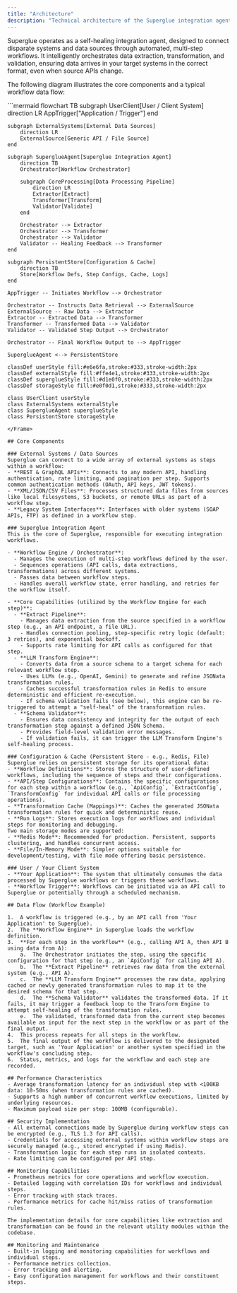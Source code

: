 ```yaml
---
title: "Architecture"
description: "Technical architecture of the Superglue integration agent and its data flow"
---
```


Superglue operates as a self-healing integration agent, designed to connect disparate systems and data sources through automated, multi-step workflows. It intelligently orchestrates data extraction, transformation, and validation, ensuring data arrives in your target systems in the correct format, even when source APIs change.

The following diagram illustrates the core components and a typical workflow data flow:

<Frame>
```mermaid
flowchart TB
    subgraph UserClient[User / Client System]
        direction LR
        AppTrigger["Application / Trigger"]
    end

    subgraph ExternalSystems[External Data Sources]
        direction LR
        ExternalSource[Generic API / File Source]
    end

    subgraph SuperglueAgent[Superglue Integration Agent]
        direction TB
        Orchestrator[Workflow Orchestrator]
        
        subgraph CoreProcessing[Data Processing Pipeline]
            direction LR
            Extractor[Extract]
            Transformer[Transform]
            Validator[Validate]
        end
        
        Orchestrator --> Extractor
        Orchestrator --> Transformer
        Orchestrator --> Validator
        Validator -- Healing Feedback --> Transformer
    end

    subgraph PersistentStore[Configuration & Cache]
        direction TB
        Store[Workflow Defs, Step Configs, Cache, Logs]
    end

    AppTrigger -- Initiates Workflow --> Orchestrator
    
    Orchestrator -- Instructs Data Retrieval --> ExternalSource
    ExternalSource -- Raw Data --> Extractor
    Extractor -- Extracted Data --> Transformer
    Transformer -- Transformed Data --> Validator
    Validator -- Validated Step Output --> Orchestrator
    
    Orchestrator -- Final Workflow Output to --> AppTrigger

    SuperglueAgent <--> PersistentStore

    classDef userStyle fill:#e6e6fa,stroke:#333,stroke-width:2px
    classDef externalStyle fill:#ffe4e1,stroke:#333,stroke-width:2px
    classDef superglueStyle fill:#d1e0f0,stroke:#333,stroke-width:2px
    classDef storageStyle fill:#e0f0d1,stroke:#333,stroke-width:2px

    class UserClient userStyle
    class ExternalSystems externalStyle
    class SuperglueAgent superglueStyle
    class PersistentStore storageStyle
```
</Frame>

## Core Components
 
### External Systems / Data Sources
Superglue can connect to a wide array of external systems as steps within a workflow:
- **REST & GraphQL APIs**: Connects to any modern API, handling authentication, rate limiting, and pagination per step. Supports common authentication methods (OAuth, API keys, JWT tokens).
- **XML/JSON/CSV Files**: Processes structured data files from sources like local filesystems, S3 buckets, or remote URLs as part of a workflow step.
- **Legacy System Interfaces**: Interfaces with older systems (SOAP APIs, FTP) as defined in a workflow step.

### Superglue Integration Agent
This is the core of Superglue, responsible for executing integration workflows.

- **Workflow Engine / Orchestrator**:
  - Manages the execution of multi-step workflows defined by the user.
  - Sequences operations (API calls, data extractions, transformations) across different systems.
  - Passes data between workflow steps.
  - Handles overall workflow state, error handling, and retries for the workflow itself.

- **Core Capabilities (utilized by the Workflow Engine for each step)**:
  - **Extract Pipeline**:
    - Manages data extraction from the source specified in a workflow step (e.g., an API endpoint, a file URL).
    - Handles connection pooling, step-specific retry logic (default: 3 retries), and exponential backoff.
    - Supports rate limiting for API calls as configured for that step.
  - **LLM Transform Engine**:
    - Converts data from a source schema to a target schema for each relevant workflow step.
    - Uses LLMs (e.g., OpenAI, Gemini) to generate and refine JSONata transformation rules.
    - Caches successful transformation rules in Redis to ensure deterministic and efficient re-execution.
    - If schema validation fails (see below), this engine can be re-triggered to attempt a "self-heal" of the transformation rules.
  - **Schema Validator**:
    - Ensures data consistency and integrity for the output of each transformation step against a defined JSON Schema.
    - Provides field-level validation error messages.
    - If validation fails, it can trigger the LLM Transform Engine's self-healing process.

### Configuration & Cache (Persistent Store - e.g., Redis, File)
Superglue relies on persistent storage for its operational data:
- **Workflow Definitions**: Stores the structure of user-defined workflows, including the sequence of steps and their configurations.
- **API/Step Configurations**: Contains the specific configurations for each step within a workflow (e.g., `ApiConfig`, `ExtractConfig`, `TransformConfig` for individual API calls or file processing operations).
- **Transformation Cache (Mappings)**: Caches the generated JSONata transformation rules for quick and deterministic reuse.
- **Run Logs**: Stores execution logs for workflows and individual steps for monitoring and debugging.
Two main storage modes are supported:
- **Redis Mode**: Recommended for production. Persistent, supports clustering, and handles concurrent access.
- **File/In-Memory Mode**: Simpler options suitable for development/testing, with file mode offering basic persistence.

### User / Your Client System
- **Your Application**: The system that ultimately consumes the data processed by Superglue workflows or triggers these workflows.
- **Workflow Trigger**: Workflows can be initiated via an API call to Superglue or potentially through a scheduled mechanism.

## Data Flow (Workflow Example)

1.  A workflow is triggered (e.g., by an API call from 'Your Application' to Superglue).
2.  The **Workflow Engine** in Superglue loads the workflow definition.
3.  **For each step in the workflow** (e.g., calling API A, then API B using data from A):
    a.  The Orchestrator initiates the step, using the specific configuration for that step (e.g., an `ApiConfig` for calling API A).
    b.  The **Extract Pipeline** retrieves raw data from the external system (e.g., API A).
    c.  The **LLM Transform Engine** processes the raw data, applying cached or newly generated transformation rules to map it to the desired schema for that step.
    d.  The **Schema Validator** validates the transformed data. If it fails, it may trigger a feedback loop to the Transform Engine to attempt self-healing of the transformation rules.
    e.  The validated, transformed data from the current step becomes available as input for the next step in the workflow or as part of the final output.
4.  This process repeats for all steps in the workflow.
5.  The final output of the workflow is delivered to the designated target, such as 'Your Application' or another system specified in the workflow's concluding step.
6.  Status, metrics, and logs for the workflow and each step are recorded.

## Performance Characteristics
- Average transformation latency for an individual step with <100KB data: 10-50ms (when transformation rules are cached).
- Supports a high number of concurrent workflow executions, limited by underlying resources.
- Maximum payload size per step: 100MB (configurable).

## Security Implementation
- All external connections made by Superglue during workflow steps can be encrypted (e.g., TLS 1.3 for API calls).
- Credentials for accessing external systems within workflow steps are securely managed (e.g., stored encrypted if using Redis).
- Transformation logic for each step runs in isolated contexts.
- Rate limiting can be configured per API step.

## Monitoring Capabilities
- Prometheus metrics for core operations and workflow execution.
- Detailed logging with correlation IDs for workflows and individual steps.
- Error tracking with stack traces.
- Performance metrics for cache hit/miss ratios of transformation rules.

The implementation details for core capabilities like extraction and transformation can be found in the relevant utility modules within the codebase.

## Monitoring and Maintenance
- Built-in logging and monitoring capabilities for workflows and individual steps.
- Performance metrics collection.
- Error tracking and alerting.
- Easy configuration management for workflows and their constituent steps.